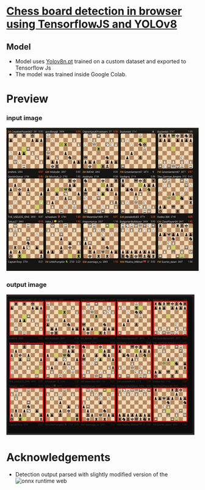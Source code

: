 # [Chess board detection in browser using TensorflowJS and YOLOv8](https://truekendor.github.io/chessboard-detection-in-browser/)

## Model
- Model uses [Yolov8n.pt](https://github.com/ultralytics/ultralytics) trained on a custom dataset and exported to Tensorflow Js
- The model was trained inside Google Colab.

# Preview
### input image
![preview input](https://github.com/truekendor/chessboard-detection-in-browser/blob/main/images/detection-preview.jpg) 

### output image
![preview output](https://github.com/truekendor/chessboard-detection-in-browser/blob/main/images/detection-preview-result.jpg)

# Acknowledgements
- Detection output parsed with slightly modified version of the ![onnx runtime web](https://github.com/Hyuto/yolov8-onnxruntime-web)
